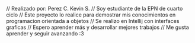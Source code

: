 // Realizado por: Perez C. Kevin S.
// Soy estudiante de la EPN de cuarto ciclo
// Este proyecto lo realice para demostrar mis conocimientos en programacion orientada a objetos
// Se realizo en Intellij con interfaces graficas
// Espero aprender más y desarrollar mejores trabajos
// Me gusta aprender y seguir avanzando :3
